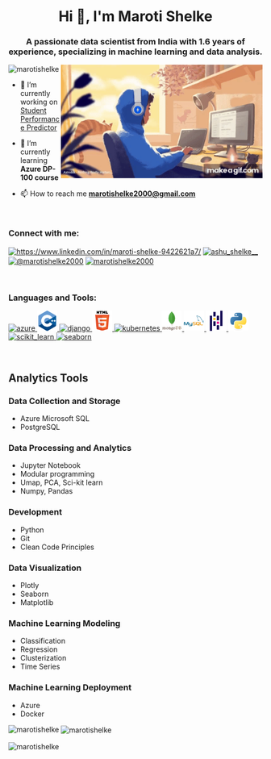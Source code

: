 <h1 align="center">Hi 👋, I'm Maroti Shelke</h1>
<h3 align="center">A passionate data scientist from India with 1.6 years of experience, specializing in machine learning and data analysis.</h3>

<img align="right" alt="coding" width="400" src="https://github.com/Marotishelke/Marotishelke/blob/main/Images/coder.gif">

<p align="left"> <img src="https://komarev.com/ghpvc/?username=marotishelke&label=Profile%20views&color=0e75b6&style=flat" alt="marotishelke" /> </p>

- 🔭 I’m currently working on [Student Performance Predictor](https://github.com/Marotishelke/ml-project)

- 🌱 I’m currently learning **Azure DP-100 course**

- 📫 How to reach me **marotishelke2000@gmail.com**
<br>
<h3 align="left">Connect with me:</h3>
<p align="left">
<a href="https://linkedin.com/in/https://www.linkedin.com/in/maroti-shelke-9422621a7/" target="blank"><img align="center" src="https://raw.githubusercontent.com/rahuldkjain/github-profile-readme-generator/master/src/images/icons/Social/linked-in-alt.svg" alt="https://www.linkedin.com/in/maroti-shelke-9422621a7/" height="30" width="40" /></a>
<a href="https://instagram.com/ashu_shelke__" target="blank"><img align="center" src="https://raw.githubusercontent.com/rahuldkjain/github-profile-readme-generator/master/src/images/icons/Social/instagram.svg" alt="ashu_shelke__" height="30" width="40" /></a>
<a href="https://www.hackerrank.com/@marotishelke2000" target="blank"><img align="center" src="https://raw.githubusercontent.com/rahuldkjain/github-profile-readme-generator/master/src/images/icons/Social/hackerrank.svg" alt="@marotishelke2000" height="30" width="40" /></a>
<a href="https://www.leetcode.com/marotishelke2000" target="blank"><img align="center" src="https://raw.githubusercontent.com/rahuldkjain/github-profile-readme-generator/master/src/images/icons/Social/leet-code.svg" alt="marotishelke2000" height="30" width="40" /></a>
</p>
<br>
<h3 align="left">Languages and Tools:</h3>
<p align="left"> <a href="https://azure.microsoft.com/en-in/" target="_blank" rel="noreferrer"> <img src="https://www.vectorlogo.zone/logos/microsoft_azure/microsoft_azure-icon.svg" alt="azure" width="40" height="40"/> </a> <a href="https://www.w3schools.com/cpp/" target="_blank" rel="noreferrer"> <img src="https://raw.githubusercontent.com/devicons/devicon/master/icons/cplusplus/cplusplus-original.svg" alt="cplusplus" width="40" height="40"/> </a> <a href="https://www.djangoproject.com/" target="_blank" rel="noreferrer"> <img src="https://cdn.worldvectorlogo.com/logos/django.svg" alt="django" width="40" height="40"/> </a> <a href="https://www.w3.org/html/" target="_blank" rel="noreferrer"> <img src="https://raw.githubusercontent.com/devicons/devicon/master/icons/html5/html5-original-wordmark.svg" alt="html5" width="40" height="40"/> </a> <a href="https://kubernetes.io" target="_blank" rel="noreferrer"> <img src="https://www.vectorlogo.zone/logos/kubernetes/kubernetes-icon.svg" alt="kubernetes" width="40" height="40"/> </a> <a href="https://www.mongodb.com/" target="_blank" rel="noreferrer"> <img src="https://raw.githubusercontent.com/devicons/devicon/master/icons/mongodb/mongodb-original-wordmark.svg" alt="mongodb" width="40" height="40"/> </a> <a href="https://www.mysql.com/" target="_blank" rel="noreferrer"> <img src="https://raw.githubusercontent.com/devicons/devicon/master/icons/mysql/mysql-original-wordmark.svg" alt="mysql" width="40" height="40"/> </a> <a href="https://pandas.pydata.org/" target="_blank" rel="noreferrer"> <img src="https://raw.githubusercontent.com/devicons/devicon/2ae2a900d2f041da66e950e4d48052658d850630/icons/pandas/pandas-original.svg" alt="pandas" width="40" height="40"/> </a> <a href="https://www.python.org" target="_blank" rel="noreferrer"> <img src="https://raw.githubusercontent.com/devicons/devicon/master/icons/python/python-original.svg" alt="python" width="40" height="40"/> </a> <a href="https://scikit-learn.org/" target="_blank" rel="noreferrer"> <img src="https://upload.wikimedia.org/wikipedia/commons/0/05/Scikit_learn_logo_small.svg" alt="scikit_learn" width="40" height="40"/> </a> <a href="https://seaborn.pydata.org/" target="_blank" rel="noreferrer"> <img src="https://seaborn.pydata.org/_images/logo-mark-lightbg.svg" alt="seaborn" width="40" height="40"/> </a> </p>
<br>

## Analytics Tools

### Data Collection and Storage
- Azure Microsoft SQL
- PostgreSQL

### Data Processing and Analytics
- Jupyter Notebook
- Modular programming
- Umap, PCA, Sci-kit learn
- Numpy, Pandas

### Development
- Python
- Git
- Clean Code Principles

### Data Visualization
- Plotly
- Seaborn
- Matplotlib

### Machine Learning Modeling
- Classification
- Regression
- Clusterization
- Time Series

### Machine Learning Deployment
- Azure
- Docker


<p><img align="left" src="https://github-readme-stats.vercel.app/api/top-langs?username=marotishelke&show_icons=true&locale=en&layout=compact" alt="marotishelke" /></p>

<p>&nbsp;<img align="center" src="https://github-readme-stats.vercel.app/api?username=marotishelke&show_icons=true&locale=en" alt="marotishelke" /></p>

<p><img align="center" src="https://github-readme-streak-stats.herokuapp.com/?user=marotishelke&" alt="marotishelke" /></p>
